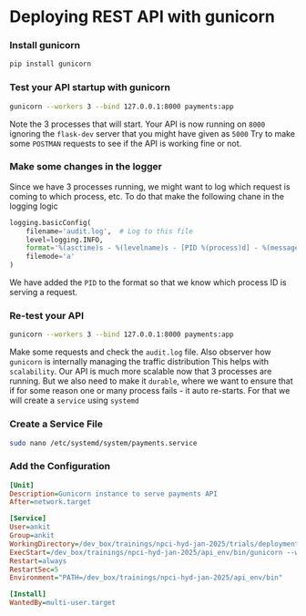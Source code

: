 # Deploying REST API with gunicorn

### Install gunicorn
```bash
pip install gunicorn
```

### Test your API startup with gunicorn
```bash
gunicorn --workers 3 --bind 127.0.0.1:8000 payments:app
```

Note the 3 processes that will start.
Your API is now running on `8000` ignoring the `flask-dev` server that you might have given as `5000`
Try to make some `POSTMAN` requests to see if the API is working fine or not.

### Make some changes in the logger
Since we have 3 processes running, we might want to log which request is coming to which process, etc.
To do that make the following chane in the logging logic
```python
logging.basicConfig(
    filename='audit.log',  # Log to this file
    level=logging.INFO,
    format='%(asctime)s - %(levelname)s - [PID %(process)d] - %(message)s',
    filemode='a'
)
```
We have added the `PID` to the format so that we know which process ID is serving a request.

### Re-test your API
```bash
gunicorn --workers 3 --bind 127.0.0.1:8000 payments:app
```

Make some requests and check the `audit.log` file.
Also observer how `gunicorn` is internally managing the traffic distribution
This helps with `scalability`. Our API is much more scalable now that 3 processes are running.
But we also need to make it `durable`, where we want to ensure that if for some reason one or many process fails - it auto re-starts.
For that we will create a `service` using `systemd`

### Create a Service File
```bash
sudo nano /etc/systemd/system/payments.service
```

### Add the Configuration
```ini
[Unit]
Description=Gunicorn instance to serve payments API
After=network.target

[Service]
User=ankit
Group=ankit
WorkingDirectory=/dev_box/trainings/npci-hyd-jan-2025/trials/deployment
ExecStart=/dev_box/trainings/npci-hyd-jan-2025/api_env/bin/gunicorn --workers 3 --bind 127.0.0.1:8000 payments:app
Restart=always
RestartSec=5
Environment="PATH=/dev_box/trainings/npci-hyd-jan-2025/api_env/bin"

[Install]
WantedBy=multi-user.target
```


